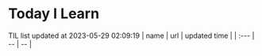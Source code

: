 # Today I Learn 
TIL list updated at 2023-05-29 02:09:19
| name | url | updated time |
| :--- | -- | -- |
